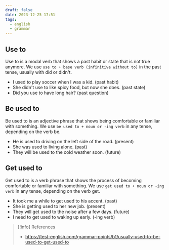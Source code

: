 ```yaml
---
draft: false
date: 2023-12-25 17:51
tags:
  - english
  - grammar
---
```

## Use to
Use to is a modal verb that shows a past habit or state that is not true anymore. We use `use to + base verb (infinitive without to)` in the past tense, usually with did or didn't.
- I used to play soccer when I was a kid. (past habit)
- She didn't use to like spicy food, but now she does. (past state)
- Did you use to have long hair? (past question)

## Be used to
Be used to is an adjective phrase that shows being comfortable or familiar with something. We use `be used to + noun or -ing verb` in any tense, depending on the verb be.
- He is used to driving on the left side of the road. (present)
- She was used to living alone. (past)
- They will be used to the cold weather soon. (future)

## Get used to
Get used to is a verb phrase that shows the process of becoming comfortable or familiar with something. We use `get used to + noun or -ing verb` in any tense, depending on the verb get.
- It took me a while to get used to his accent. (past)
- She is getting used to her new job. (present)
- They will get used to the noise after a few days. (future)
- I need to get used to waking up early. (-ing verb)


> [!info] References
> - https://test-english.com/grammar-points/b1/usually-used-to-be-used-to-get-used-to
